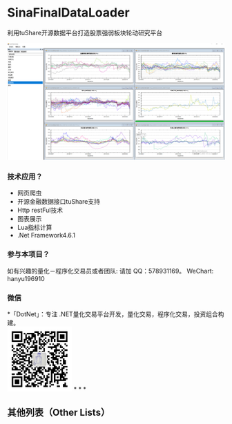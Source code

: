 # SinaFinalDataLoader
 利用tuShare开源数据平台打造股票强弱板块轮动研究平台

![image](https://github.com/handayu/SinaFinalDataLoader/blob/master/TuShareLoader/image/1.png)


### 技术应用？
- 网页爬虫
- 开源金融数据接口tuShare支持
- Http restFul技术
- 图表展示
- Lua指标计算
- .Net Framework4.6.1


### 参与本项目？

如有兴趣的量化－程序化交易员或者团队:
   请加 QQ：578931169。
   WeChart: hanyu196910
   
   <h3 id="weibo-weixin">微信</h3>
 *「DotNet」：专注 .NET量化交易平台开发，量化交易，程序化交易，投资组合构建。
   <br><img src="https://github.com/handayu/OandaTrading/blob/master/image/wechart.jpg" width=150 height=150>
* * *

## 其他列表（Other Lists）

